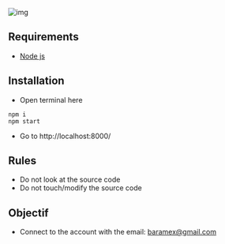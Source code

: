 ![img](https://user-images.githubusercontent.com/47333747/131183597-3976dcb0-0102-4858-9b6f-a5bc3073ba99.PNG)

## Requirements
- [Node js](https://nodejs.org/en/download/)

## Installation 
- Open terminal here
```console
npm i
npm start
```
- Go to http://localhost:8000/

## Rules
- Do not look at the source code
- Do not touch/modify the source code

## Objectif
- Connect to the account with the email: baramex@gmail.com

